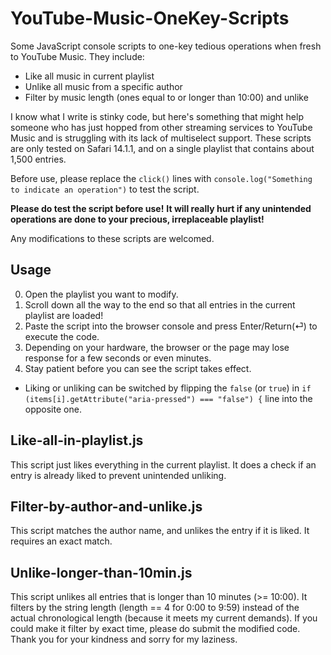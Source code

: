 # YouTube-Music-OneKey-Scripts
Some JavaScript console scripts to one-key tedious operations when fresh to YouTube Music. 
They include:
* Like all music in current playlist
* Unlike all music from a specific author
* Filter by music length (ones equal to or longer than 10:00) and unlike

I know what I write is stinky code, but here's something that might help someone who has just hopped from other streaming services to YouTube Music and is struggling with its lack of multiselect support.
These scripts are only tested on Safari 14.1.1, and on a single playlist that contains about 1,500 entries.

Before use, please replace the `click()` lines with `console.log("Something to indicate an operation")` to test the script. 

**Please do test the script before use!**
**It will really hurt if any unintended operations are done to your precious, irreplaceable playlist!**

Any modifications to these scripts are welcomed.

## Usage
0. Open the playlist you want to modify.
0. Scroll down all the way to the end so that all entries in the current playlist are loaded!
0. Paste the script into the browser console and press Enter/Return(⏎) to execute the code.
0. Depending on your hardware, the browser or the page may lose response for a few seconds or even minutes.
0. Stay patient before you can see the script takes effect.
* Liking or unliking can be switched by flipping the `false` (or `true`) in `if (items[i].getAttribute("aria-pressed") === "false") {` line into the opposite one.

## Like-all-in-playlist.js
This script just likes everything in the current playlist.
It does a check if an entry is already liked to prevent unintended unliking.

## Filter-by-author-and-unlike.js
This script matches the author name, and unlikes the entry if it is liked.
It requires an exact match.

## Unlike-longer-than-10min.js
This script unlikes all entries that is longer than 10 minutes (>= 10:00).
It filters by the string length (length == 4 for 0:00 to 9:59) instead of the actual chronological length (because it meets my current demands).
If you could make it filter by exact time, please do submit the modified code. Thank you for your kindness and sorry for my laziness.
